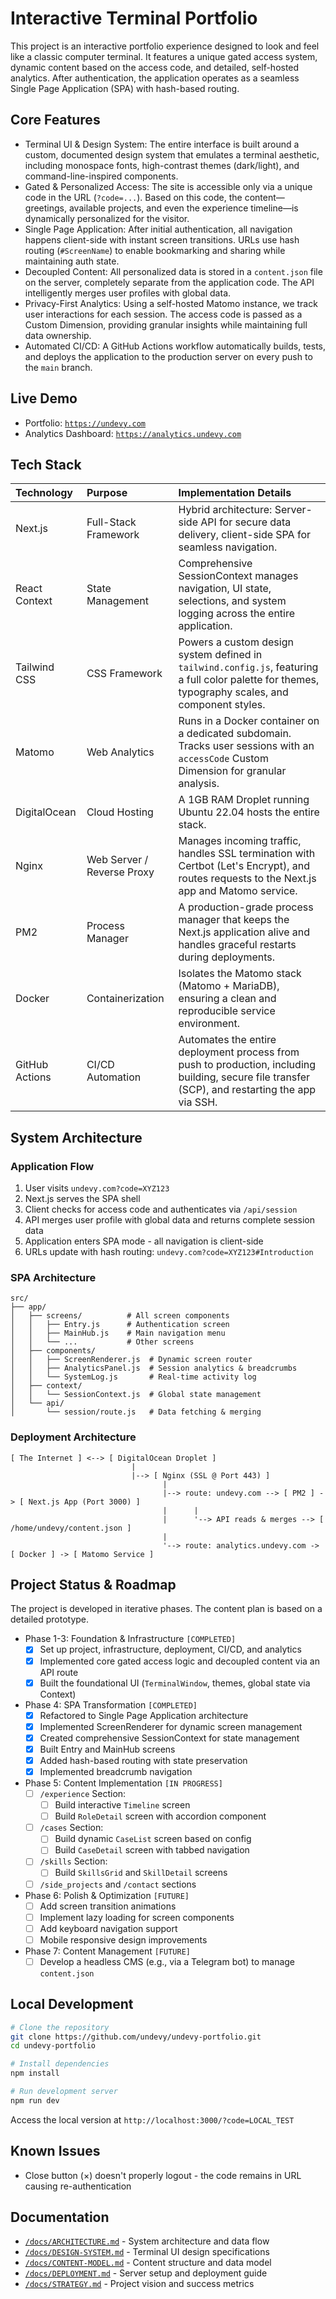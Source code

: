 # Interactive Terminal Portfolio

This project is an interactive portfolio experience designed to look and feel like a classic computer terminal. It features a unique gated access system, dynamic content based on the access code, and detailed, self-hosted analytics. After authentication, the application operates as a seamless Single Page Application (SPA) with hash-based routing.

## Core Features

- Terminal UI & Design System: The entire interface is built around a custom, documented design system that emulates a terminal aesthetic, including monospace fonts, high-contrast themes (dark/light), and command-line-inspired components.
- Gated & Personalized Access: The site is accessible only via a unique code in the URL (`?code=...`). Based on this code, the content—greetings, available projects, and even the experience timeline—is dynamically personalized for the visitor.
- Single Page Application: After initial authentication, all navigation happens client-side with instant screen transitions. URLs use hash routing (`#ScreenName`) to enable bookmarking and sharing while maintaining auth state.
- Decoupled Content: All personalized data is stored in a `content.json` file on the server, completely separate from the application code. The API intelligently merges user profiles with global data.
- Privacy-First Analytics: Using a self-hosted Matomo instance, we track user interactions for each session. The access code is passed as a Custom Dimension, providing granular insights while maintaining full data ownership.
- Automated CI/CD: A GitHub Actions workflow automatically builds, tests, and deploys the application to the production server on every push to the `main` branch.

## Live Demo

- Portfolio: [`https://undevy.com`](https://undevy.com)
- Analytics Dashboard: [`https://analytics.undevy.com`](https://analytics.undevy.com)

## Tech Stack

| Technology         | Purpose                        | Implementation Details                                                                                                     |
| :----------------- | :----------------------------- | :------------------------------------------------------------------------------------------------------------------------- |
| Next.js        | Full-Stack Framework           | Hybrid architecture: Server-side API for secure data delivery, client-side SPA for seamless navigation. |
| React Context  | State Management               | Comprehensive SessionContext manages navigation, UI state, selections, and system logging across the entire application. |
| Tailwind CSS   | CSS Framework                  | Powers a custom design system defined in `tailwind.config.js`, featuring a full color palette for themes, typography scales, and component styles. |
| Matomo         | Web Analytics                  | Runs in a Docker container on a dedicated subdomain. Tracks user sessions with an `accessCode` Custom Dimension for granular analysis. |
| DigitalOcean   | Cloud Hosting                  | A 1GB RAM Droplet running Ubuntu 22.04 hosts the entire stack.                                                             |
| Nginx          | Web Server / Reverse Proxy     | Manages incoming traffic, handles SSL termination with Certbot (Let's Encrypt), and routes requests to the Next.js app and Matomo service. |
| PM2            | Process Manager                | A production-grade process manager that keeps the Next.js application alive and handles graceful restarts during deployments. |
| Docker         | Containerization               | Isolates the Matomo stack (Matomo + MariaDB), ensuring a clean and reproducible service environment. |
| GitHub Actions | CI/CD Automation               | Automates the entire deployment process from push to production, including building, secure file transfer (SCP), and restarting the app via SSH. |

## System Architecture

### Application Flow
1. User visits `undevy.com?code=XYZ123`
2. Next.js serves the SPA shell
3. Client checks for access code and authenticates via `/api/session`
4. API merges user profile with global data and returns complete session data
5. Application enters SPA mode - all navigation is client-side
6. URLs update with hash routing: `undevy.com?code=XYZ123#Introduction`

### SPA Architecture
```
src/
├── app/
│   ├── screens/          # All screen components
│   │   ├── Entry.js      # Authentication screen
│   │   ├── MainHub.js    # Main navigation menu
│   │   └── ...           # Other screens
│   ├── components/       
│   │   ├── ScreenRenderer.js  # Dynamic screen router
│   │   ├── AnalyticsPanel.js  # Session analytics & breadcrumbs
│   │   └── SystemLog.js       # Real-time activity log
│   ├── context/
│   │   └── SessionContext.js  # Global state management
│   └── api/
│       └── session/route.js   # Data fetching & merging
```

### Deployment Architecture
```
[ The Internet ] <--> [ DigitalOcean Droplet ]
                           |
                           |--> [ Nginx (SSL @ Port 443) ]
                                  |
                                  |--> route: undevy.com --> [ PM2 ] -> [ Next.js App (Port 3000) ]
                                  |      |
                                  |      '--> API reads & merges --> [ /home/undevy/content.json ]
                                  |
                                  '--> route: analytics.undevy.com -> [ Docker ] -> [ Matomo Service ]
```

## Project Status & Roadmap

The project is developed in iterative phases. The content plan is based on a detailed prototype.

- Phase 1-3: Foundation & Infrastructure `[COMPLETED]`
    - [x] Set up project, infrastructure, deployment, CI/CD, and analytics
    - [x] Implemented core gated access logic and decoupled content via an API route
    - [x] Built the foundational UI (`TerminalWindow`, themes, global state via Context)

- Phase 4: SPA Transformation `[COMPLETED]`
    - [x] Refactored to Single Page Application architecture
    - [x] Implemented ScreenRenderer for dynamic screen management
    - [x] Created comprehensive SessionContext for state management
    - [x] Built Entry and MainHub screens
    - [x] Added hash-based routing with state preservation
    - [x] Implemented breadcrumb navigation

- Phase 5: Content Implementation `[IN PROGRESS]`
    - [ ] `/experience` Section:
        - [ ] Build interactive `Timeline` screen
        - [ ] Build `RoleDetail` screen with accordion component
    - [ ] `/cases` Section:
        - [ ] Build dynamic `CaseList` screen based on config
        - [ ] Build `CaseDetail` screen with tabbed navigation
    - [ ] `/skills` Section:
        - [ ] Build `SkillsGrid` and `SkillDetail` screens
    - [ ] `/side_projects` and `/contact` sections

- Phase 6: Polish & Optimization `[FUTURE]`
    - [ ] Add screen transition animations
    - [ ] Implement lazy loading for screen components
    - [ ] Add keyboard navigation support
    - [ ] Mobile responsive design improvements

- Phase 7: Content Management `[FUTURE]`
    - [ ] Develop a headless CMS (e.g., via a Telegram bot) to manage `content.json`

## Local Development

```bash
# Clone the repository
git clone https://github.com/undevy/undevy-portfolio.git
cd undevy-portfolio

# Install dependencies
npm install

# Run development server
npm run dev
```

Access the local version at `http://localhost:3000/?code=LOCAL_TEST`

## Known Issues

- Close button (×) doesn't properly logout - the code remains in URL causing re-authentication

## Documentation

- [`/docs/ARCHITECTURE.md`](docs/ARCHITECTURE.md) - System architecture and data flow
- [`/docs/DESIGN-SYSTEM.md`](docs/DESIGN-SYSTEM.md) - Terminal UI design specifications
- [`/docs/CONTENT-MODEL.md`](docs/CONTENT-MODEL.md) - Content structure and data model
- [`/docs/DEPLOYMENT.md`](docs/DEPLOYMENT.md) - Server setup and deployment guide
- [`/docs/STRATEGY.md`](docs/STRATEGY.md) - Project vision and success metrics